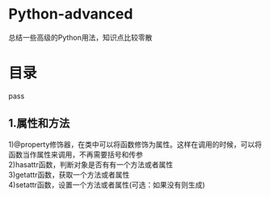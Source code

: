 # Python-advanced
总结一些高级的Python用法，知识点比较零散  
# 目录  
pass

## 1.属性和方法  
1)@property修饰器，在类中可以将函数修饰为属性。这样在调用的时候，可以将函数当作属性来调用，不再需要括号和传参  
2)hasattr函数，判断对象是否有有一个方法或者属性  
3)getattr函数，获取一个方法或者属性  
4)setattr函数，设置一个方法或者属性(可选：如果没有则生成)  
